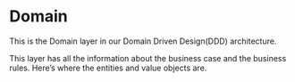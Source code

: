 # Domain

This is the Domain layer in our Domain Driven Design(DDD) architecture. 

This layer has all the information about the business case and the business rules. Here’s where the entities and value objects are.